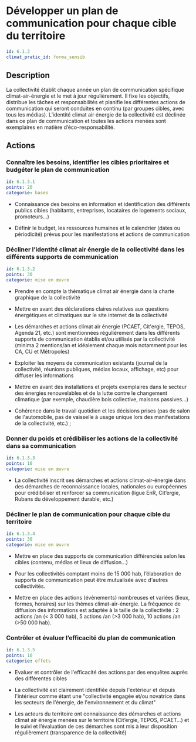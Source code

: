 # Développer un plan de communication pour chaque cible du territoire
```yaml
id: 6.1.3
climat_pratic_id: forma_sensib
```
## Description
La collectivité établit chaque année un plan de communication spécifique climat-air-énergie et le met à jour régulièrement. Il fixe les objectifs, distribue les tâches et responsabilités et planifie les différentes actions de communication qui seront conduites en continu (par groupes cibles, avec tous les médias). L’identité climat air énergie de la collectivité est déclinée dans ce plan de communication et toutes les actions menées sont exemplaires en matière d’éco-responsabilité.



## Actions
### Connaître les besoins, identifier les cibles prioritaires et budgéter le plan de communication
```yaml
id: 6.1.3.1
points: 20
categorie: bases
```
- Connaissance des besoins en information et identification des différents publics cibles (habitants, entreprises, locataires de logements sociaux, promoteurs...)

- Définir le budget, les ressources humaines et le calendrier (dates ou périodicité) prévus pour les manifestations et actions de communication




### Décliner l’identité climat air énergie de la collectivité dans les différents supports de communication
```yaml
id: 6.1.3.2
points: 30
categorie: mise en œuvre
```
- Prendre en compte la thématique climat air énergie dans la charte graphique de la collectivité

- Mettre en avant des déclarations claires relatives aux questions énergétiques et climatiques sur le site internet de la collectivité

- Les démarches et actions climat air énergie (PCAET, Cit'ergie, TEPOS, Agenda 21, etc.) sont mentionnées régulièrement dans les différents supports de communication établis et/ou utilisés par la collectivité (minima 2 mentions/an et idéalement chaque mois notamment pour les CA, CU et Métropoles)

- Exploiter les moyens de communication existants (journal de la collectivité, réunions publiques, médias locaux, affichage, etc) pour diffuser les informations

- Mettre en avant des installations et projets exemplaires dans le secteur des énergies renouvelables et de la lutte contre le changement climatique (par exemple, chaudière bois collective, maisons passives...)

- Cohérence dans le travail quotidien et les décisions prises (pas de salon de l'automobile, pas de vaisselle à usage unique lors des manifestations de la collectivité, etc.) ;




### Donner du poids et crédibiliser les actions de la collectivité dans sa communication
```yaml
id: 6.1.3.3
points: 10
categorie: mise en œuvre
```
- La collectivité inscrit ses démarches et actions climat-air-énergie dans des démarches de reconnaissance locales, nationales ou européennes pour crédibiliser et renforcer sa communication (ligue EnR, Cit’ergie, Rubans du développement durable, etc.)




### Décliner le plan de communication pour chaque cible du territoire
```yaml
id: 6.1.3.4
points: 30
categorie: mise en œuvre
```
- Mettre en place des supports de communication différenciés selon les cibles (contenu, médias et lieux de diffusion...)

- Pour les collectivités comptant moins de 15 000 hab, l’élaboration de supports de communication peut être mutualisée avec d'autres collectivités.

- Mettre en place des actions (évènements) nombreuses et variées (lieux, formes, horaires) sur les thèmes climat-air-énergie. La fréquence de diffusion des informations est adaptée à la taille de la collectivité : 2 actions /an (< 3 000 hab), 5 actions /an (>3 000 hab), 10 actions /an (>50 000 hab).




### Contrôler et évaluer l’efficacité du plan de communication
```yaml
id: 6.1.3.5
points: 10
categorie: effets
```
- Evaluer et contrôler de l'efficacité des actions par des enquêtes auprès des différentes cibles

- La collectivité est clairement identifiée depuis l'extérieur et depuis l'intérieur comme étant une "collectivité engagée et/ou novatrice dans les secteurs de l'énergie, de l'environnement et du climat"

- Les acteurs du territoire ont connaissance des démarches et actions climat air énergie menées sur le territoire (Cit’ergie, TEPOS, PCAET…) et le suivi et l’évaluation de ces démarches sont mis à leur disposition régulièrement (transparence de la collectivité)



